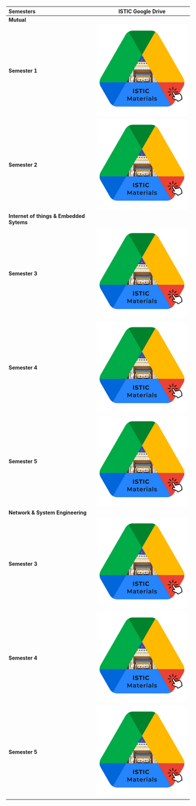 <br>
<br>
<br>

| Semesters             |          ISTIC Google Drive                  |  
|:--------                              |:--------:                    | 
| **Mutual**                                                                                                                                                   |   
| **Semester 1**                         |      [<img src="images/Drive/MAT.png" a>](https://drive.google.com/)                        |      
| **Semester 2**                        |       [<img src="images/Drive/MAT.png" alt="Wait for it!"  >](https://drive.google.com/)                        |      
| **Internet of things & Embedded Sytems**                                            |   
| **Semester 3**                         |      [<img src="images/Drive/MAT.png" alt="Wait for it!"  >](https://drive.google.com/)                        |      
| **Semester 4**                        |       [<img src="images/Drive/MAT.png" alt="Wait for it!"  >](https://drive.google.com/)                        |   
| **Semester 5**                        |     [<img src="images/Drive/MAT.png" alt="Wait for it!" >](https://drive.google.com/)                          | 
| **Network & System Engineering**                                                                                                                              |   
| **Semester 3**                         |      [<img src="images/Drive/MAT.png" alt="Wait for it!"  >](https://drive.google.com/)                        |      
| **Semester 4**                        |          [<img src="images/Drive/MAT.png" alt="Wait for it!" >](https://drive.google.com/)                     |   
| **Semester 5**                        |     [<img src="images/Drive/MAT.png" alt="Wait for it!" >](https://drive.google.com/)                          |     

